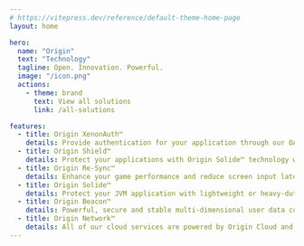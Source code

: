 ```yaml
---
# https://vitepress.dev/reference/default-theme-home-page
layout: home

hero:
  name: "Origin"
  text: "Technology"
  tagline: Open. Innovation. Powerful.
  image: "/icon.png"
  actions:
    - theme: brand
      text: View all solutions
      link: /all-solutions

features:
  - title: Origin XenonAuth™
    details: Provide authentication for your application through our OAuth service.
  - title: Origin Shield™
    details: Protect your applications with Origin Solide™ technology with multiple security checks.
  - title: Origin Re-Sync™
    details: Enhance your game performance and reduce screen input latency. Supports OpenGL, Vulkan and DirectX.
  - title: Origin Solide™
    details: Protect your JVM application with lightweight or heavy-duty obfuscation features.
  - title: Origin Beacon™
    details: Powerful, secure and stable multi-dimensional user data collection services
  - title: Origin Network™
    details: All of our cloud services are powered by Origin Cloud and its powerful network service partners.
---
```

